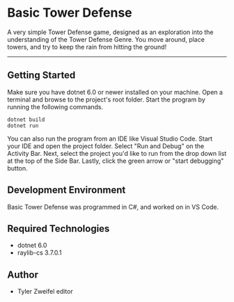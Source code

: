 # Basic Tower Defense
A very simple Tower Defense game, designed as an exploration into the understanding of the Tower Defense Genre. You move around, place towers, and try to keep the rain from hitting the ground!

---
## Getting Started
Make sure you have dotnet 6.0 or newer installed on your machine. Open 
a terminal and browse to the project's root folder. Start the program 
by running the following commands.
```
dotnet build
dotnet run 
```
You can also run the program from an IDE like Visual Studio Code. 
Start your IDE and open the project folder. Select "Run and Debug" on 
the Activity Bar. Next, select the project you'd like to run from the 
drop down list at the top of the Side Bar. Lastly, click the green 
arrow or "start debugging" button.

## Development Environment
Basic Tower Defense was programmed in C#, and worked on in VS Code.

## Required Technologies
* dotnet 6.0
* raylib-cs 3.7.0.1

## Author

* Tyler Zweifel editor
